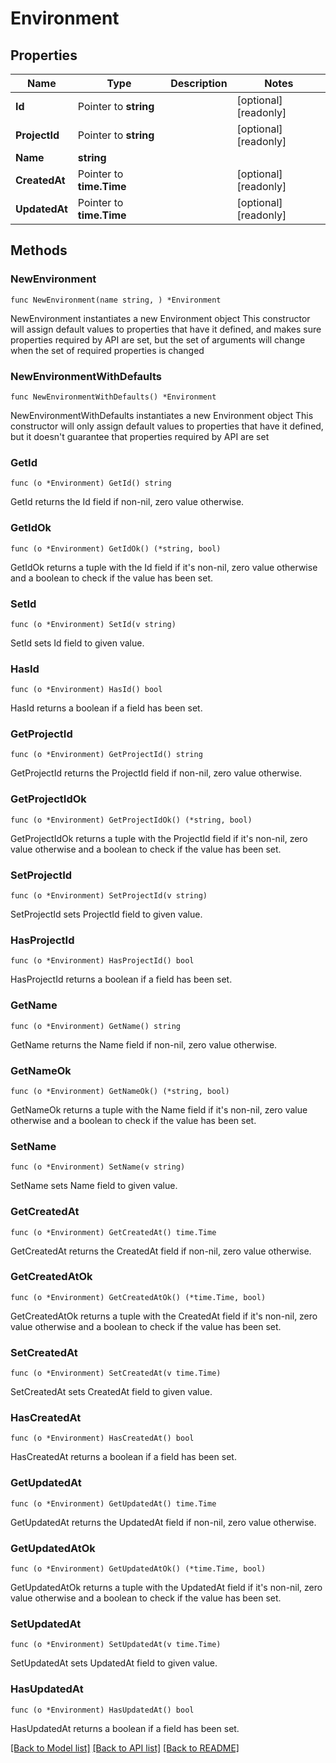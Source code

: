 # Environment

## Properties

Name | Type | Description | Notes
------------ | ------------- | ------------- | -------------
**Id** | Pointer to **string** |  | [optional] [readonly] 
**ProjectId** | Pointer to **string** |  | [optional] [readonly] 
**Name** | **string** |  | 
**CreatedAt** | Pointer to **time.Time** |  | [optional] [readonly] 
**UpdatedAt** | Pointer to **time.Time** |  | [optional] [readonly] 

## Methods

### NewEnvironment

`func NewEnvironment(name string, ) *Environment`

NewEnvironment instantiates a new Environment object
This constructor will assign default values to properties that have it defined,
and makes sure properties required by API are set, but the set of arguments
will change when the set of required properties is changed

### NewEnvironmentWithDefaults

`func NewEnvironmentWithDefaults() *Environment`

NewEnvironmentWithDefaults instantiates a new Environment object
This constructor will only assign default values to properties that have it defined,
but it doesn't guarantee that properties required by API are set

### GetId

`func (o *Environment) GetId() string`

GetId returns the Id field if non-nil, zero value otherwise.

### GetIdOk

`func (o *Environment) GetIdOk() (*string, bool)`

GetIdOk returns a tuple with the Id field if it's non-nil, zero value otherwise
and a boolean to check if the value has been set.

### SetId

`func (o *Environment) SetId(v string)`

SetId sets Id field to given value.

### HasId

`func (o *Environment) HasId() bool`

HasId returns a boolean if a field has been set.

### GetProjectId

`func (o *Environment) GetProjectId() string`

GetProjectId returns the ProjectId field if non-nil, zero value otherwise.

### GetProjectIdOk

`func (o *Environment) GetProjectIdOk() (*string, bool)`

GetProjectIdOk returns a tuple with the ProjectId field if it's non-nil, zero value otherwise
and a boolean to check if the value has been set.

### SetProjectId

`func (o *Environment) SetProjectId(v string)`

SetProjectId sets ProjectId field to given value.

### HasProjectId

`func (o *Environment) HasProjectId() bool`

HasProjectId returns a boolean if a field has been set.

### GetName

`func (o *Environment) GetName() string`

GetName returns the Name field if non-nil, zero value otherwise.

### GetNameOk

`func (o *Environment) GetNameOk() (*string, bool)`

GetNameOk returns a tuple with the Name field if it's non-nil, zero value otherwise
and a boolean to check if the value has been set.

### SetName

`func (o *Environment) SetName(v string)`

SetName sets Name field to given value.


### GetCreatedAt

`func (o *Environment) GetCreatedAt() time.Time`

GetCreatedAt returns the CreatedAt field if non-nil, zero value otherwise.

### GetCreatedAtOk

`func (o *Environment) GetCreatedAtOk() (*time.Time, bool)`

GetCreatedAtOk returns a tuple with the CreatedAt field if it's non-nil, zero value otherwise
and a boolean to check if the value has been set.

### SetCreatedAt

`func (o *Environment) SetCreatedAt(v time.Time)`

SetCreatedAt sets CreatedAt field to given value.

### HasCreatedAt

`func (o *Environment) HasCreatedAt() bool`

HasCreatedAt returns a boolean if a field has been set.

### GetUpdatedAt

`func (o *Environment) GetUpdatedAt() time.Time`

GetUpdatedAt returns the UpdatedAt field if non-nil, zero value otherwise.

### GetUpdatedAtOk

`func (o *Environment) GetUpdatedAtOk() (*time.Time, bool)`

GetUpdatedAtOk returns a tuple with the UpdatedAt field if it's non-nil, zero value otherwise
and a boolean to check if the value has been set.

### SetUpdatedAt

`func (o *Environment) SetUpdatedAt(v time.Time)`

SetUpdatedAt sets UpdatedAt field to given value.

### HasUpdatedAt

`func (o *Environment) HasUpdatedAt() bool`

HasUpdatedAt returns a boolean if a field has been set.


[[Back to Model list]](../README.md#documentation-for-models) [[Back to API list]](../README.md#documentation-for-api-endpoints) [[Back to README]](../README.md)


